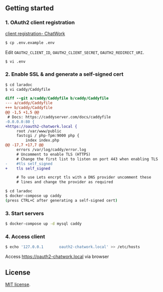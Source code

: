 ## Getting started

### 1. OAuth2 client registration

[client registration- ChatWork](https://www.chatwork.com/service/packages/chatwork/subpackages/oauth/client_create.php)


```bash
$ cp .env.example .env
```

Edit `OAUTH2_CLIENT_ID`, `OAUTH2_CLIENT_SECRET`, `OAUTH2_REDIRECT_URI`.
```bash
$ vi .env
```

### 2. Enable SSL & and generate a self-signed cert

```bash
$ cd laradoc
$ vi caddy/Caddyfile
```

```diff
diff --git a/caddy/Caddyfile b/caddy/Caddyfile
--- a/caddy/Caddyfile
+++ b/caddy/Caddyfile
@@ -1,5 +1,5 @@
 # Docs: https://caddyserver.com/docs/caddyfile
-0.0.0.0:80 {
+https://oauth2-chatwork.local {
     root /var/www/public
     fastcgi / php-fpm:9000 php {
         index index.php
@@ -17,7 +17,7 @@
     errors /var/log/caddy/error.log
     # Uncomment to enable TLS (HTTPS)
     # Change the first list to listen on port 443 when enabling TLS
-    #tls self_signed
+    tls self_signed

     # To use Lets encrpt tls with a DNS provider uncomment these
     # lines and change the provider as required
```

```bash
$ cd laradoc
$ docker-compose up caddy
(press CTRL+C after generating a self-signed cert)
```

### 3. Start servers

```bash
$ docker-compose up -d mysql caddy
```


### 4. Access client

```bash
$ echo '127.0.0.1       oauth2-chatwork.local' >> /etc/hosts
```

Access https://oauth2-chatwork.local via browser


## License

[MIT license](http://opensource.org/licenses/MIT).
